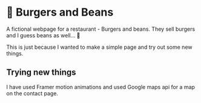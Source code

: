 
# 🍔 Burgers and Beans
A fictional webpage for a restaurant - Burgers and beans. They sell burgers and I guess beans as well... 🤷

This is just because I wanted to make a simple page and try out some new things.

## Trying new things
I have used Framer motion animations and used Google maps api for a map on the contact page.

